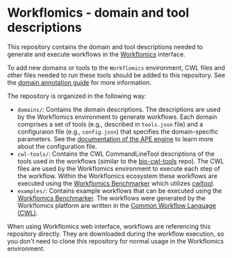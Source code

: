 
# Workflomics - domain and tool descriptions

This repository contains the domain and tool descriptions needed to generate and execute workflows in the [Workflomics](https://github.com/Workflomics/workflomics-frontend) interface.

To add new domains or tools to the `Workflomics` environment, CWL files and other files needed to run these tools should be added to this repository. See the [domain annotation guide](https://workflomics.readthedocs.io/en/domain-creation/developer-guide/domain-development.html) for more information.

The repository is organized in the following way:

- `domains/`: Contains the domain descriptions. The descriptions are used by the Workflomics environment to generate workflows. Each domain comprises a set of tools (e.g., described in `tools.json` file) and a configuraion file (e.g., `config.json`) that specifies the domain-specific parameters. See the [documentation of the APE engine](https://ape-framework.readthedocs.io/en/latest/docs/specifications/setup.html#configuration-file) to learn more about the configuration file.
- `cwl-tools/`: Contains the CWL CommandLineTool descriptions of the tools used in the workflows (similar to the [bio-cwl-tools](https://github.com/common-workflow-library/bio-cwl-tools) repo). The CWL files are used by the Workflomics environment to execute each step of the workflow. Within the Workflomics ecosystem these workflows are executed using the [Workflomics Benchmarker](https://github.com/Workflomics/workflomics-benchmarker) which utilizes [cwltool](https://github.com/common-workflow-language/cwltool).
- `examples/`: Contains example workflows that can be executed using the [Workflomics Benchmarker](https://github.com/Workflomics/workflomics-benchmarker). The workflows were generated by the Workflomics platform are written in the [Common Workflow Language (CWL)](https://www.commonwl.org/).

When using Workflomics web interface, workflows are referencing this repository directly. They are downloaded during the workflow execution, so you don't need to clone this repository for normal usage in the Workflomics environment.
